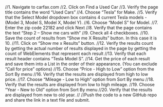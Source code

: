 //1.    Navigate  to carfax.com
//2.	Click on Find a Used Car
//3.	Verify the page title contains the word “Used Cars”
//4.	Choose “Tesla” for  Make.
//5.	Verify that the Select Model dropdown box contains 4 current Tesla models - (Model 3, Model S, Model X, Model Y).
//6.	Choose “Model S” for Model.
//7.	Enter the zip code 22182 and click Next
//8.	Verify that the page contains the text “Step 2 – Show me cars with”
//9.	Check all 4 checkboxes.
//10.	Save the count of results from “Show me X Results” button. In this case it is 10.
//11.	Click on “Show me x Results” button.
//12.	Verify the results count by getting the actual number of results displayed in the page by getting the count of WebElements that represent each result
//13.	Verify that each result header contains “Tesla Model S”.
//14.	Get the price of each result and save them into a List in the order of their appearance. (You can exclude “Call for price” options)
//15.	Choose “Price - High to Low” option from the Sort By menu
//16.	Verify that the results are displayed from high to low price.
//17.	Choose “Mileage - Low to High” option from Sort By menu
//18.	Verify that the results are displayed from low to high mileage.
//19.	Choose “Year - New to Old” option from Sort By menu
//20.	Verify that the results are displayed from new to old year.
//
//Push the code to a new GitHub repo and share the link in a text file and submit.
